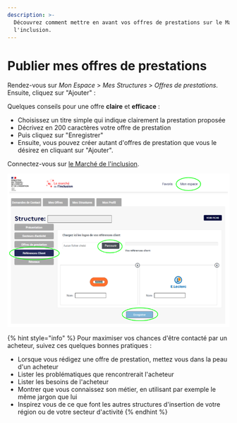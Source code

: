 ```yaml
---
description: >-
  Découvrez comment mettre en avant vos offres de prestations sur le Marché de
  l'inclusion.
---
```


# Publier mes offres de prestations

Rendez-vous sur _Mon Espace_ &gt; _Mes Structures_ &gt; _Offres de prestations_. Ensuite, cliquez sur "Ajouter" : 

Quelques conseils pour une offre **claire** et **efficace** :

* Choisissez un titre simple qui indique clairement la prestation proposée
* Décrivez en 200 caractères votre offre de prestation
* Puis cliquez sur "Enregistrer"
* Ensuite, vous pouvez créer autant d'offres de prestation que vous le désirez en cliquant sur "Ajouter".

Connectez-vous sur [le Marché de l'inclusion](https://lemarche.inclusion.beta.gouv.fr/fr/).

![](../../.gitbook/assets/image%20%28116%29.png)

{% hint style="info" %}
Pour maximiser vos chances d'être contacté par un acheteur, suivez ces quelques bonnes pratiques :

* Lorsque vous rédigez une offre de prestation, mettez vous dans la peau d'un acheteur
* Lister les problématiques que rencontrerait l'acheteur
* Lister les besoins de l'acheteur
* Montrer que vous connaissez son métier, en utilisant par exemple le même jargon que lui
* Inspirez vous de ce que font les autres structures d'insertion de votre région ou de votre secteur d'activité
{% endhint %}

